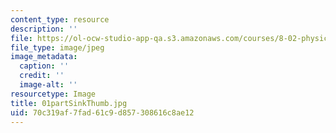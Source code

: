```yaml
---
content_type: resource
description: ''
file: https://ol-ocw-studio-app-qa.s3.amazonaws.com/courses/8-02-physics-ii-electricity-and-magnetism-spring-2007/70c319af7fad61c9d857308616c8ae12_01partSinkThumb.jpg
file_type: image/jpeg
image_metadata:
  caption: ''
  credit: ''
  image-alt: ''
resourcetype: Image
title: 01partSinkThumb.jpg
uid: 70c319af-7fad-61c9-d857-308616c8ae12
---
```

